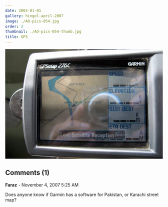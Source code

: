 ```yaml
---
date: 2003-01-01
gallery: hingol-april-2007
image: ./AO-pics-054.jpg
order: 2
thumbnail: ./AO-pics-054-thumb.jpg
title: GPS
---
```


![GPS](./AO-pics-054.jpg)

<div id="comments">

## Comments (1)

<div id="comment">

**Faraz** - November  4, 2007  5:25 AM

Does anyone know if Garmin has a software for Pakistan, or Karachi street map?

</div>

</div>
